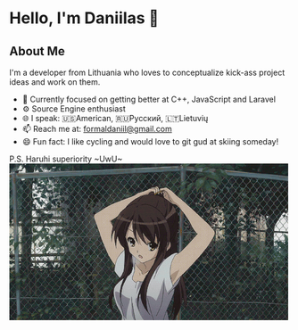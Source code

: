 # Hello, I'm Daniilas 👋

## About Me
I'm a developer from Lithuania who loves to conceptualize kick-ass project ideas and work on them.

- 🗻 Currently focused on getting better at C++, JavaScript and Laravel
- ⚙️ Source Engine enthusiast
- 🌐 I speak: 🇺🇸American, 🇷🇺Русский, 🇱🇹Lietuvių
- 📫 Reach me at: [formaldaniil@gmail.com](mailto:formaldaniil@gmail.com)
- 😄 Fun fact: I like cycling and would love to git gud at skiing someday!

P.S. Haruhi superiority ~UwU~
![Suzumiya Haruhi](https://github.com/UvvUmi/UvvUmi/blob/main/Media/Haruhi.gif)
